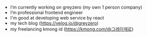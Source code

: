 - I’m currently working on greyzero (my own 1 person company) 
- I’m professional frontend engineer
- I'm good at developing web service by react
- my tech blog (https://velog.io/@greyzero)
- my freelancing kmong id (https://kmong.com/@그레이제로)
